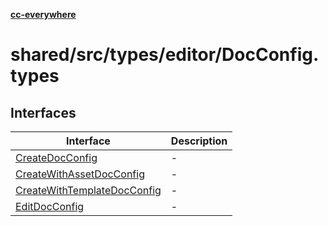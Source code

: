 [**cc-everywhere**](../../../../../index.md)

<HorizontalLine />

# shared/src/types/editor/DocConfig.types

## Interfaces

| Interface | Description |
| ------ | ------ |
| [CreateDocConfig](interfaces/create-doc-config.md) | - |
| [CreateWithAssetDocConfig](interfaces/create-with-asset-doc-config.md) | - |
| [CreateWithTemplateDocConfig](interfaces/create-with-template-doc-config.md) | - |
| [EditDocConfig](interfaces/edit-doc-config.md) | - |

